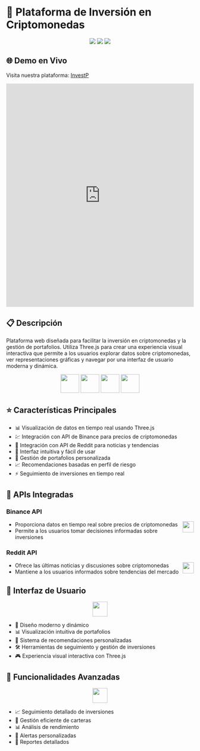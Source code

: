 # 🚀 Plataforma de Inversión en Criptomonedas

<div align="center">
  <img src="https://img.shields.io/badge/Bitcoin-000000?style=for-the-badge&logo=bitcoin&logoColor=white" />
  <img src="https://img.shields.io/badge/Ethereum-3C3C3D?style=for-the-badge&logo=Ethereum&logoColor=white" />
  <img src="https://img.shields.io/badge/Binance-FCD535?style=for-the-badge&logo=binance&logoColor=white" />
</div>

## 🌐 Demo en Vivo
Visita nuestra plataforma: [InvestP](https://investp.netlify.app/)

<div align="center">
  <iframe src="https://investp.netlify.app/" width="100%" height="600px" frameborder="0"></iframe>
</div>

## 📋 Descripción
Plataforma web diseñada para facilitar la inversión en criptomonedas y la gestión de portafolios. Utiliza Three.js para crear una experiencia visual interactiva que permite a los usuarios explorar datos sobre criptomonedas, ver representaciones gráficas y navegar por una interfaz de usuario moderna y dinámica.

<div align="center">
  <img src="https://cryptologos.cc/logos/bitcoin-btc-logo.png" width="50" />
  <img src="https://cryptologos.cc/logos/ethereum-eth-logo.png" width="50" />
  <img src="https://cryptologos.cc/logos/cardano-ada-logo.png" width="50" />
  <img src="https://cryptologos.cc/logos/solana-sol-logo.png" width="50" />
</div>

## ⭐ Características Principales
- 📊 Visualización de datos en tiempo real usando Three.js
- 💹 Integración con API de Binance para precios de criptomonedas
- 📰 Integración con API de Reddit para noticias y tendencias
- 🎯 Interfaz intuitiva y fácil de usar
- 💼 Gestión de portafolios personalizada
- 📈 Recomendaciones basadas en perfil de riesgo
- ⚡ Seguimiento de inversiones en tiempo real

## 🔌 APIs Integradas
### Binance API
<img src="https://cryptologos.cc/logos/binance-usd-busd-logo.png" width="30" align="right"/>

- Proporciona datos en tiempo real sobre precios de criptomonedas
- Permite a los usuarios tomar decisiones informadas sobre inversiones

### Reddit API
<img src="https://www.redditstatic.com/desktop2x/img/favicon/android-icon-192x192.png" width="30" align="right"/>

- Ofrece las últimas noticias y discusiones sobre criptomonedas
- Mantiene a los usuarios informados sobre tendencias del mercado

## 🎨 Interfaz de Usuario
<div align="center">
  <img src="https://cdn-icons-png.flaticon.com/512/6295/6295417.png" width="40" />
</div>

- 🎯 Diseño moderno y dinámico
- 📊 Visualización intuitiva de portafolios
- 🤖 Sistema de recomendaciones personalizadas
- 🛠️ Herramientas de seguimiento y gestión de inversiones
- 🎮 Experiencia visual interactiva con Three.js

## 🚀 Funcionalidades Avanzadas
<div align="center">
  <img src="https://cdn-icons-png.flaticon.com/512/8988/8988906.png" width="40" />
</div>

- 📈 Seguimiento detallado de inversiones
- 💼 Gestión eficiente de carteras
- 📊 Análisis de rendimiento
- 🔔 Alertas personalizadas
- 📑 Reportes detallados
